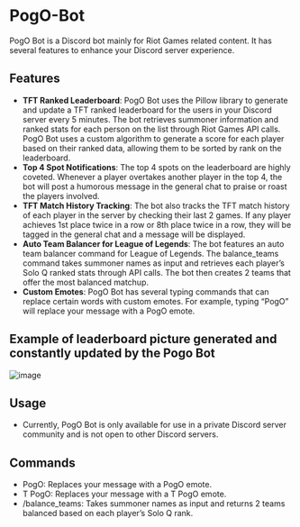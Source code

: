 # PogO-Bot
PogO Bot is a Discord bot mainly for Riot Games related content. It has several features to enhance your Discord server experience.

## Features
- **TFT Ranked Leaderboard**: PogO Bot uses the Pillow library to generate and update a TFT ranked leaderboard for the users in your Discord server every 5 minutes. The bot retrieves summoner information and ranked stats for each person on the list through Riot Games API calls. PogO Bot uses a custom algorithm to generate a score for each player based on their ranked data, allowing them to be sorted by rank on the leaderboard.
- **Top 4 Spot Notifications**: The top 4 spots on the leaderboard are highly coveted. Whenever a player overtakes another player in the top 4, the bot will post a humorous message in the general chat to praise or roast the players involved.
- **TFT Match History Tracking**: The bot also tracks the TFT match history of each player in the server by checking their last 2 games. If any player achieves 1st place twice in a row or 8th place twice in a row, they will be tagged in the general chat and a message will be displayed.
- **Auto Team Balancer for League of Legends**: The bot features an auto team balancer command for League of Legends. The balance_teams command takes summoner names as input and retrieves each player’s Solo Q ranked stats through API calls. The bot then creates 2 teams that offer the most balanced matchup.
- **Custom Emotes**: PogO Bot has several typing commands that can replace certain words with custom emotes. For example, typing “PogO” will replace your message with a PogO emote.

## Example of leaderboard picture generated and constantly updated by the Pogo Bot
![image](https://github.com/Simon-Lajoie/PogO-Bot/assets/123536951/4bc85e0e-860a-47eb-93ef-81fe3edbcca7)

## Usage
- Currently, PogO Bot is only available for use in a private Discord server community and is not open to other Discord servers.


## Commands
- PogO: Replaces your message with a PogO emote.
- T PogO: Replaces your message with a T PogO emote.
- /balance_teams: Takes summoner names as input and returns 2 teams balanced based on each player’s Solo Q rank.

